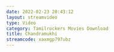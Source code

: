 ```yaml
---
date: 2022-02-23 20:43:12
layout: streamvideo
type: Video
category: Tamilrockers Movies Download
title: Chandramukhi
streamcode: xaxmgp797ubz
---
```


